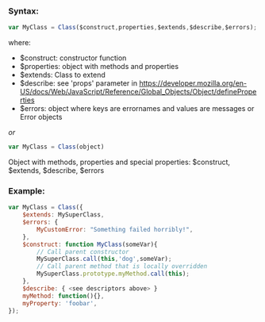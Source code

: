 ### Syntax:

```javascript
var MyClass = Class($construct,properties,$extends,$describe,$errors);
```

where:
* $construct: constructor function
* $properties: object with methods and properties
* $extends: Class to extend
* $describe: see 'props' parameter in https://developer.mozilla.org/en-US/docs/Web/JavaScript/Reference/Global_Objects/Object/defineProperties 
* $errors: object where keys are errornames and values are messages or Error objects

*or*

```javascript
var MyClass = Class(object)
```

Object with methods, properties and special properties: $construct, $extends, $describe, $errors

### Example:

```javascript
var MyClass = Class({
    $extends: MySuperClass,
    $errors: {
        MyCustomError: "Something failed horribly!",
    },
    $construct: function MyClass(someVar){
        // Call parent constructor
        MySuperClass.call(this,'dog',someVar);
        // Call parent method that is locally overridden
        MySuperClass.prototype.myMethod.call(this);
    },
    $describe: { <see descriptors above> }
    myMethod: function(){},
    myProperty: 'foobar',
});
```